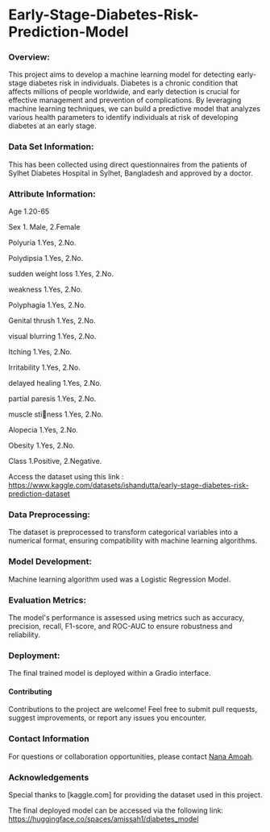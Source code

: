 # Early-Stage-Diabetes-Risk-Prediction-Model

### Overview:
This project aims to develop a machine learning model for detecting early-stage diabetes risk in individuals. Diabetes is a chronic condition that affects millions of people worldwide, and early detection is crucial for effective management and prevention of complications. By leveraging machine learning techniques, we can build a predictive model that analyzes various health parameters to identify individuals at risk of developing diabetes at an early stage.


### Data Set Information:
This has been collected using direct questionnaires from the patients of Sylhet Diabetes Hospital in Sylhet, Bangladesh and approved by a doctor.



### Attribute Information:
Age 1.20-65

Sex 1. Male, 2.Female

Polyuria 1.Yes, 2.No.

Polydipsia 1.Yes, 2.No.

sudden weight loss 1.Yes, 2.No.

weakness 1.Yes, 2.No.

Polyphagia 1.Yes, 2.No.

Genital thrush 1.Yes, 2.No.

visual blurring 1.Yes, 2.No.

Itching 1.Yes, 2.No.

Irritability 1.Yes, 2.No.

delayed healing 1.Yes, 2.No.

partial paresis 1.Yes, 2.No.

muscle stiness 1.Yes, 2.No.

Alopecia 1.Yes, 2.No.

Obesity 1.Yes, 2.No.

Class 1.Positive, 2.Negative.

Access the dataset using this link : https://www.kaggle.com/datasets/ishandutta/early-stage-diabetes-risk-prediction-dataset

### Data Preprocessing: 
The dataset is preprocessed to transform categorical variables into a numerical format, ensuring compatibility with machine learning algorithms.
### Model Development:
Machine learning algorithm used was a Logistic Regression Model.
### Evaluation Metrics: 
The model's performance is assessed using metrics such as accuracy, precision, recall, F1-score, and ROC-AUC to ensure robustness and reliability.
### Deployment: 
The final trained model is deployed within a Gradio interface.


#### Contributing
Contributions to the project are welcome! Feel free to submit pull requests, suggest improvements, or report any issues you encounter.


### Contact Information
For questions or collaboration opportunities, please contact [Nana Amoah](mailto:nanaamoah776@gmail.com).

### Acknowledgements
Special thanks to [kaggle.com] for providing the dataset used in this project.


The final deployed model can be accessed via the following link: https://huggingface.co/spaces/amissah1/diabetes_model
